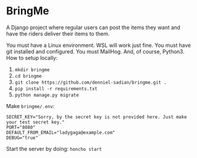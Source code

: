 # BringMe
A Django project where regular users can post the items they want and have the riders deliver their items to them.

You must have a Linux environment. WSL will work just fine. You must have git installed and configured. You must MailHog. And, of course, Python3.
How to setup locally:

1. `mkdir bringme`
2. `cd bringme`
3. `git clone https://github.com/denniel-sadian/bringme.git .`
4. `pip install -r requirements.txt`
5. `python manage.py migrate`

Make `bringme/.env`:
```
SECRET_KEY="Sorry, by the secret key is not provided here. Just make your test secret key."
PORT="8080"
DEFAULT_FROM_EMAIL="ladygaga@example.com"
DEBUG="true"
```

Start the server by doing: `honcho start`
